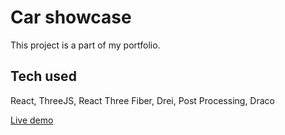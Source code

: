 # Car showcase

This project is a part of my portfolio.
## Tech used
React, ThreeJS, React Three Fiber, Drei, Post Processing, Draco

[Live demo](https://car-showcase-self.vercel.app/)

